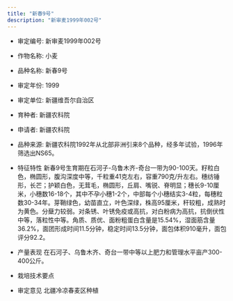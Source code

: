 ```yaml
---
title: "新春9号"
description: "新审麦1999年002号"
---
```

* 审定编号:  新审麦1999年002号

*  作物名称:  小麦

*  品种名称:  新春9号

*  审定年份:  1999

*  审定单位:  新疆维吾尔自治区

* 育种者:  新疆农科院

*  申请者:  新疆农科院

*  品种来源:  新疆农科院1992年从北部非洲引来8个品种，经多年试验，1996年筛选出NS65。

*  特征特性
新春9号生育期在石河子-乌鲁木齐-奇台一带为90-100天。籽粒白色，椭圆形，腹沟深度中等，千粒重41克左右，容重790克/升左右。穗纺锤形，长芒；护颖白色，无茸毛，椭圆形，丘肩、嘴锐、脊明显；穗长9-10厘米，小穗数16-18个，其中不孕小穗1-2个，中部每个小穗结实3-4粒，每穗粒数30-34年。芽鞘绿色，幼苗直立，叶色深绿，株高95厘米，秆较粗，成熟时为黄色。分蘖力较弱。对条锈、叶锈免疫或高抗，对白粉病为高抗，抗倒伏性中等，落粒性中等。角质、质优、面粉粗蛋白含量是15.54%，湿面筋含量36.2%，面团形成时间11.5分钟，稳定时间13.5分钟，面包体积910毫升，面包评分92.2。

*  产量表现
在石河子、乌鲁木齐、奇台一带中等以上肥力和管理水平亩产300-400公斤。

*  栽培技术要点


*  审定意见
北疆冷凉春麦区种植
